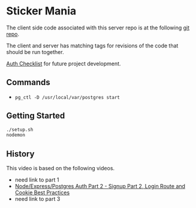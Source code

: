 # Sticker Mania

The client side code associated with this server repo is at the following
[git repo](https://github.com/carltonj2000/users-stickers-client).

The client and server has matching tags for revisions of the code that
should be run together.

[Auth Checklist](auth_checklist.md) for future project development.

## Commands

- `pg_ctl -D /usr/local/var/postgres start`

## Getting Started

```sh
./setup.sh
nodemon
```

## History

This video is based on the following videos.

- need link to part 1
- [Node/Express/Postgres Auth Part 2 - Signup Part 2, Login Route and Cookie Best Practices](https://www.youtube.com/watch?v=cOCkn2R-aZc)
- need link to part 3
